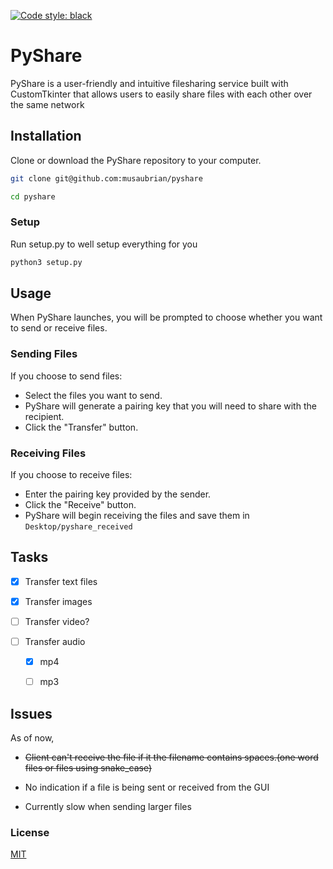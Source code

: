 [![Code style: black](https://img.shields.io/badge/code%20style-black-000000.svg)](https://github.com/psf/black)
# PyShare
PyShare is a user-friendly and intuitive filesharing service built with CustomTkinter that allows users to easily share files with each other over the same network

## Installation

Clone or download the PyShare repository to your computer.

```sh
git clone git@github.com:musaubrian/pyshare

cd pyshare
```

### Setup

Run setup.py to well setup everything for you

```sh
python3 setup.py
```

## Usage

When PyShare launches, you will be prompted to choose whether you want to send or receive files.

### Sending Files

If you choose to send files:

- Select the files you want to send.
- PyShare will generate a pairing key that you will need to share with the recipient.
- Click the "Transfer" button.

### Receiving Files

If you choose to receive files:

- Enter the pairing key provided by the sender.
- Click the "Receive" button.
- PyShare will begin receiving the files and save them in `Desktop/pyshare_received`

## Tasks

- [x] Transfer text files

- [x] Transfer images

- [ ] Transfer video?

- [ ] Transfer audio
    - [x] mp4

    - [ ] mp3

## Issues

As of now,

- ~~Client can't receive the file if it the filename contains spaces.(one word files or files using snake_case)~~

- No indication if a file is being sent or received from the GUI

- Currently slow when sending larger files

### License

[MIT](./License)

